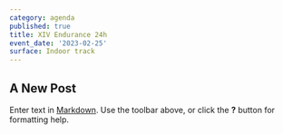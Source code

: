 ```yaml
---
category: agenda
published: true
title: XIV Endurance 24h
event_date: '2023-02-25'
surface: Indoor track
---
```

## A New Post

Enter text in [Markdown](http://daringfireball.net/projects/markdown/). Use the toolbar above, or click the **?** button for formatting help.

